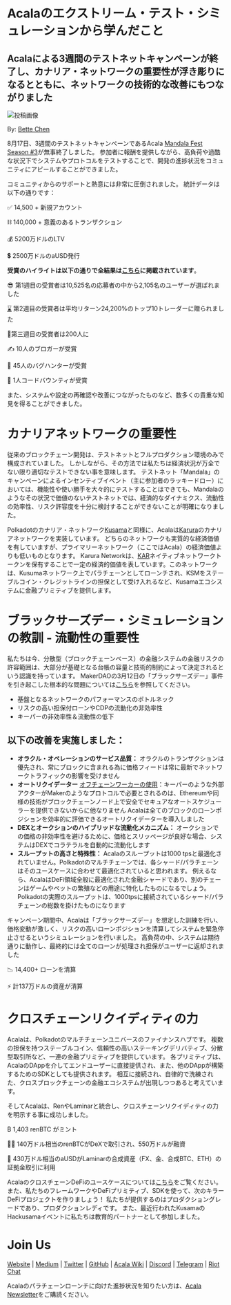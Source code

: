 # Acalaのエクストリーム・テスト・シミュレーションから学んだこと

## Acalaによる3週間のテストネットキャンペーンが終了し、カナリア・ネットワークの重要性が浮き彫りになるとともに、ネットワークの技術的な改善にもつながりました

![投稿画像](https://miro.medium.com/max/1600/1*lGVbzGOgp5M3DqCPtAds8A.jpeg)

By: [Bette Chen](https://medium.com/u/8d475d21e811?source=post_page-----5ef5769a0902--------------------------------)

8月17日、3週間のテストネットキャンペーンであるAcala [Mandala Fest Season #3](https://medium.com/acalanetwork/acala-mandala-festival-season-3-d0a6f155c154)が無事終了しました。 参加者に報酬を提供しながら、高負荷や過酷な状況下でシステムやプロトコルをテストすることで、開発の進捗状況をコミュニティにアピールすることができました。

コミュニティからのサポートと熱意には非常に圧倒されました。 統計データは以下の通りです：

✅ 14,500 + 新規アカウント

⛓️ 140,000 + 意義のあるトランザクション

💰 5200万ドルのLTV

💲 2500万ドルのaUSD発行

**受賞のハイライトは以下の通りで全結果は[**こちら**](https://github.com/AcalaNetwork/Acala/wiki/W.-Contribution-&-Rewards#season-3-prize-giving)に掲載されています**。

😎 第1週目の受賞者は10,525名の応募者の中から2,105名のユーザーが選ばれました

[⌛](https://emojipedia.org/hourglass-done/) 第2週目の受賞者は平均リターン24,200%のトップ10トレーダーに贈られました

🌋第三週目の受賞者は200人に

✍️ 10人のブロガーが受賞

🐞 45人のバグハンターが受賞

🤖️ 1人コードバウンティが受賞

また、システムや設定の再確認や改善につながったものなど、数多くの貴重な知見を得ることができました。

# カナリアネットワークの重要性

従来のブロックチェーン開発は、テストネットとフルプロダクション環境のみで構成されていました。 しかしながら、その方法では私たちは経済状況が万全でない限り適切なテストできない事を意味します。 テストネット「Mandala」のキャンペーンによるインセンティブイベント（主に参加者のラッキードロー）においては、機能性や使い勝手を大々的にテストすることはできても、Mandalaのようなその状況で価値のないテストネットでは、経済的なダイナミクス、流動性の効率性、リスク許容度を十分に検討することができないことが明確になりました。

Polkadotのカナリア・ネットワーク[Kusama](http://kusama.network)と同様に、Acalaは[Karura](https://github.com/AcalaNetwork/Acala/wiki/1.-Get-Started#acala-trilogy-networks)のカナリアネットワークを実装しています。 どちらのネットワークも実質的な経済価値を有していますが、プライマリーネットワーク（ここではAcala）の経済価値よりも低いものとなります。 Karura Networkは、[KAR](https://github.com/AcalaNetwork/Acala/wiki/V.-ACA-&-KAR)ネイティブネットワークトークンを保有することで一定の経済的価値を表しています。このネットワークは、Kusumaネットワーク上でパラチェーンとしてローンチされ、KSMをステーブルコイン・クレジットラインの担保として受け入れるなど、Kusamaエコシステムに金融プリミティブを提供します。

# ブラックサーズデー・シミュレーションの教訓 - 流動性の重要性

私たちは今、分散型（ブロックチェーンベース）の金融システムの金融リスクの許容範囲は、大部分が基礎となる台帳の容量と技術的制約によって決定されるという認識を持っています。 MakerDAOの3月12日の「ブラックサーズデー」事件を引き起こした根本的な問題については[こちら](https://medium.com/acalanetwork/regaining-confidence-in-decentralized-stablecoins-bd98ba8e3c83)を参照してください。

- 基盤となるネットワークのパフォーマンスのボトルネック
- リスクの高い担保付ローンやCDPの流動化の非効率性
- キーパーの非効率性＆流動性の低下

## 以下の改善を実施しました：

- **オラクル・オペレーションのサービス品質：** オラクルのトランザクションは優先され、常にブロックに含まれる為に価格フィードは常に最新でネットワークトラフィックの影響を受けません
- **オートリクイデーター** [オフチェーンワーカーの使用](https://www.parity.io/substrate-off-chain-workers-secure-and-efficient-computing-intensive-tasks/)：キーパーのような外部アクターがMakerのようなプロトコルで必要とされるのは、Ethereumや同様の技術がブロックチェーンノード上で安全でセキュアなオートスケジューラーを提供できないからに他なりません Acalaは全てのブロックのローンポジションを効率的に評価できるオートリクイデーターを導入しました
- **DEXとオークションのハイブリッドな流動化メカニズム：** オークションでの価格の非効率性を避けるために、価格とスリッページが良好な場合、システムはDEXでコラテラルを自動的に流動化します
- **スループットの高さと特殊性：** Acalaのスループットは1000 tpsと最適化されていません。Polkadotのマルチチェーンでは、各シャード/パラチェーンはそのユースケースに合わせて最適化されていると思われます。 例えるなら、AcalaはDeFi領域全般に最適化された金融シャードであり、別のチェーンはゲームやペットの繁殖などの用途に特化したものになるでしょう。 Polkadotの実際のスループットは、1000tpsに接続されているシャード/パラチェーンの総数を掛けたものになります

キャンペーン期間中、Acalaは「ブラックサーズデー」を想定した訓練を行い、価格変動が激しく、リスクの高いローンポジションを清算してシステムを緊急停止させるというシミュレーションを行いました。 高負荷の中、システムは期待通りに動作し、最終的には全てのローンが処理され担保がユーザーに返却されました

📉 14,400+ ローンを清算

⚡️ 計137万ドルの資産が清算

# クロスチェーンリクイディティの力

Acalaは、Polkadotのマルチチェーンユニバースのファイナンスハブです。 複数の担保を持つステーブルコイン、信頼性の高いステーキングデリバティブ、分散型取引所など、一連の金融プリミティブを提供しています。 各プリミティブは、AcalaのDAppを介してエンドユーザーに直接提供され、また、他のDAppが構築するためのSDKとしても提供されます。 相互に接続され、自律的で洗練された、クロスブロックチェーンの金融エコシステムが出現しつつあると考えています。

そしてAcalaは、RenやLaminarと統合し、クロスチェーンリクイディティの力を明示する事に成功しました。

₿ 1,403 renBTC がミント

👨‍🌾 140万ドル相当のrenBTCがDeXで取引され、550万ドルが融資

🌈 430万ドル相当のaUSDがLaminarの合成資産（FX、金、合成BTC、ETH）の証拠金取引に利用

AcalaのクロスチェーンDeFiのユースケースについては[こちら](https://github.com/AcalaNetwork/Acala/wiki/T.-Cross-chain-DeFi)をご覧ください。また、私たちのフレームワークやDeFiプリミティブ、SDKを使って、次のキラーDeFiプロジェクトを作りましょう！ 私たちが提供するのはプロダクショングレードであり、プロダクションレディです。 また、最近行われたKusamaのHackusamaイベントに私たちは教育的パートナーとして参加しました。

# Join Us

[Website](https://acala.network/) | [Medium](https://medium.com/acalanetwork) | [Twitter](https://twitter.com/AcalaNetwork) | [GitHub](https://github.com/AcalaNetwork/Acala) | [Acala Wiki](https://github.com/AcalaNetwork/Acala/wiki) | [Discord](https://discord.gg/vdbFVCH) | [Telegram](https://t.me/acalaofficial) | [Riot Chat](https://riot.im/app/#/room/#acala:matrix.org)

Acalaのパラチェーンローンチに向けた進捗状況を知りたい方は、[Acala Newsletter](https://share.hsforms.com/1X9RxkXk-R62I0VNbATaDXw4h8qc)をご購読ください。
